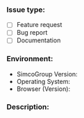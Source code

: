 <!--
    Before opening a new issue, please search through the existing issues to
    see if your topic has already been addressed. Note that you may need to
    remove the "is:open" filter from the search bar to include closed issues.

    Check the appropriate type for your issue below by placing an x between the
    brackets.

    Please note that issues which do not fall under any of the below categories
    will be closed.
--->

### Issue type:

-   [ ] Feature request <!-- Requesting the implementation of a new feature -->
-   [ ] Bug report <!-- Reporting unexpected or erroneous behavior -->
-   [ ] Documentation <!-- Proposing a modification to the documentation -->

<!--
    Please describe the environment.
-->

### Environment:

-   SimcoGroup Version: <!-- Example: 2.4 -->
-   Operating System: <!-- Example: OSX/Android -->
-   Browser (Version): <!-- Example: Chrome (Latest) -->

<!--
    BUG REPORTS must include:
        * Steps or URL needed to reproduce the bug/issue
        * Any relevant error messages (screenshots may also help)
        * A snippet of your markup (where applicable)

    FEATURE REQUESTS must include:
        * A detailed description of the proposed functionality
-->

### Description:
